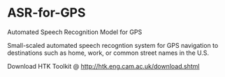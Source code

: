 # ASR-for-GPS
Automated Speech Recognition Model for GPS

  Small-scaled automated speech recogntion system for GPS navigation to destinations such as home, work, or common street names
in the U.S.

Download HTK Toolkit @ http://htk.eng.cam.ac.uk/download.shtml
